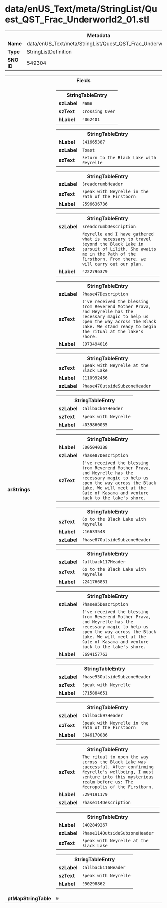 <h1>data/enUS_Text/meta/StringList/Quest_QST_Frac_Underworld2_01.stl</h1><table><tr><th colspan="100%">Metadata</th></tr><tr><td><b>Name</b></td><td>data/enUS_Text/meta/StringList/Quest_QST_Frac_Underworld2_01.stl</td></tr><tr><td><b>Type</b></td><td>StringListDefinition</td></tr><tr><td><b>SNO ID</b></td><td>549304</td></tr></table>

<table><tr><th colspan="100%">Fields</th></tr><tr><td><b>arStrings</b></td><td><table><tr><th colspan="100%">StringTableEntry</th></tr><tr><td><b>szLabel</b></td><td><code>Name</code></td></tr><tr><td><b>szText</b></td><td><code>Crossing Over</code></td></tr><tr><td><b>hLabel</b></td><td><code>4062401</code></td></tr></table>


<table><tr><th colspan="100%">StringTableEntry</th></tr><tr><td><b>hLabel</b></td><td><code>141665387</code></td></tr><tr><td><b>szLabel</b></td><td><code>Toast</code></td></tr><tr><td><b>szText</b></td><td><code>Return to the Black Lake with Neyrelle</code></td></tr></table>


<table><tr><th colspan="100%">StringTableEntry</th></tr><tr><td><b>szLabel</b></td><td><code>BreadcrumbHeader</code></td></tr><tr><td><b>szText</b></td><td><code>Speak with Neyrelle in the Path of the Firstborn</code></td></tr><tr><td><b>hLabel</b></td><td><code>2596636736</code></td></tr></table>


<table><tr><th colspan="100%">StringTableEntry</th></tr><tr><td><b>szLabel</b></td><td><code>BreadcrumbDescription</code></td></tr><tr><td><b>szText</b></td><td><code>Neyrelle and I have gathered what is necessary to travel beyond the Black Lake in pursuit of Lilith. She awaits me in the Path of the Firstborn. From there, we will carry out our plan.</code></td></tr><tr><td><b>hLabel</b></td><td><code>4222796379</code></td></tr></table>


<table><tr><th colspan="100%">StringTableEntry</th></tr><tr><td><b>szLabel</b></td><td><code>Phase47Description</code></td></tr><tr><td><b>szText</b></td><td><code>I've received the blessing from Reverend Mother Prava, and Neyrelle has the necessary magic to help us open the way across the Black Lake. We stand ready to begin the ritual at the lake's shore.</code></td></tr><tr><td><b>hLabel</b></td><td><code>1973494016</code></td></tr></table>


<table><tr><th colspan="100%">StringTableEntry</th></tr><tr><td><b>szText</b></td><td><code>Speak with Neyrelle at the Black Lake</code></td></tr><tr><td><b>hLabel</b></td><td><code>1110992456</code></td></tr><tr><td><b>szLabel</b></td><td><code>Phase47OutsideSubzoneHeader</code></td></tr></table>


<table><tr><th colspan="100%">StringTableEntry</th></tr><tr><td><b>szLabel</b></td><td><code>Callback67Header</code></td></tr><tr><td><b>szText</b></td><td><code>Speak with Neyrelle</code></td></tr><tr><td><b>hLabel</b></td><td><code>4039860035</code></td></tr></table>


<table><tr><th colspan="100%">StringTableEntry</th></tr><tr><td><b>hLabel</b></td><td><code>3005040388</code></td></tr><tr><td><b>szLabel</b></td><td><code>Phase87Description</code></td></tr><tr><td><b>szText</b></td><td><code>I've received the blessing from Reverend Mother Prava, and Neyrelle has the necessary magic to help us open the way across the Black Lake. We will meet at the Gate of Kasama and venture back to the lake's shore.</code></td></tr></table>


<table><tr><th colspan="100%">StringTableEntry</th></tr><tr><td><b>szText</b></td><td><code>Go to the Black Lake with Neyrelle</code></td></tr><tr><td><b>hLabel</b></td><td><code>216633548</code></td></tr><tr><td><b>szLabel</b></td><td><code>Phase87OutsideSubzoneHeader</code></td></tr></table>


<table><tr><th colspan="100%">StringTableEntry</th></tr><tr><td><b>szLabel</b></td><td><code>Callback117Header</code></td></tr><tr><td><b>szText</b></td><td><code>Go to the Black Lake with Neyrelle</code></td></tr><tr><td><b>hLabel</b></td><td><code>2241766831</code></td></tr></table>


<table><tr><th colspan="100%">StringTableEntry</th></tr><tr><td><b>szLabel</b></td><td><code>Phase95Description</code></td></tr><tr><td><b>szText</b></td><td><code>I've received the blessing from Reverend Mother Prava, and Neyrelle has the necessary magic to help us open the way across the Black Lake. We will meet at the Gate of Kasama and venture back to the lake's shore.</code></td></tr><tr><td><b>hLabel</b></td><td><code>2694157763</code></td></tr></table>


<table><tr><th colspan="100%">StringTableEntry</th></tr><tr><td><b>szLabel</b></td><td><code>Phase95OutsideSubzoneHeader</code></td></tr><tr><td><b>szText</b></td><td><code>Speak with Neyrelle</code></td></tr><tr><td><b>hLabel</b></td><td><code>3715884651</code></td></tr></table>


<table><tr><th colspan="100%">StringTableEntry</th></tr><tr><td><b>szLabel</b></td><td><code>Callback97Header</code></td></tr><tr><td><b>szText</b></td><td><code>Speak with Neyrelle in the Path of the Firstborn</code></td></tr><tr><td><b>hLabel</b></td><td><code>3046170086</code></td></tr></table>


<table><tr><th colspan="100%">StringTableEntry</th></tr><tr><td><b>szText</b></td><td><code>The ritual to open the way across the Black Lake was successful. After confirming Neyrelle's wellbeing, I must venture into this mysterious realm before us: The Necropolis of the Firstborn.</code></td></tr><tr><td><b>hLabel</b></td><td><code>3294191179</code></td></tr><tr><td><b>szLabel</b></td><td><code>Phase114Description</code></td></tr></table>


<table><tr><th colspan="100%">StringTableEntry</th></tr><tr><td><b>hLabel</b></td><td><code>1402849267</code></td></tr><tr><td><b>szLabel</b></td><td><code>Phase114OutsideSubzoneHeader</code></td></tr><tr><td><b>szText</b></td><td><code>Speak with Neyrelle at the Black Lake</code></td></tr></table>


<table><tr><th colspan="100%">StringTableEntry</th></tr><tr><td><b>szLabel</b></td><td><code>Callback116Header</code></td></tr><tr><td><b>szText</b></td><td><code>Speak with Neyrelle</code></td></tr><tr><td><b>hLabel</b></td><td><code>950298862</code></td></tr></table>


</td></tr><tr><td><b>ptMapStringTable</b></td><td><code>0</code></td></tr></table>

